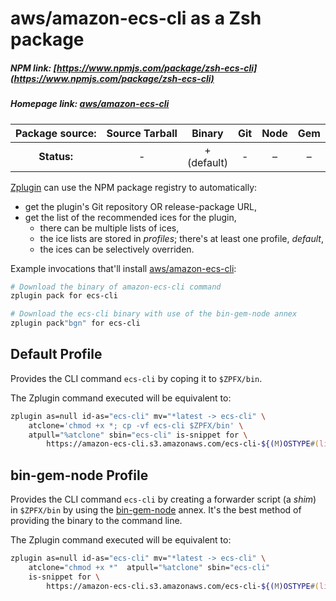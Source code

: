 # aws/amazon-ecs-cli as a Zsh package

##### NPM link: [https://www.npmjs.com/package/zsh-ecs-cli](https://www.npmjs.com/package/zsh-ecs-cli)

##### Homepage link: [aws/amazon-ecs-cli](https://github.com/aws/amazon-ecs-cli)

| **Package source:** | Source Tarball | Binary | Git | Node | Gem |
|:-------------------:|:--------------:|:------:|:---:|:----:|:---:|
| **Status:**         |  -             | + <br> (default) |  -  |   –  |  –  |

[Zplugin](https://github.com/zdharma/zplugin) can use the NPM package registry
to automatically:

- get the plugin's Git repository OR release-package URL,
- get the list of the recommended ices for the plugin,
    - there can be multiple lists of ices,
    - the ice lists are stored in *profiles*; there's at least one profile, *default*,
    - the ices can be selectively overriden.

Example invocations that'll install
[aws/amazon-ecs-cli](https://github.com/aws/amazon-ecs-cli):

```zsh
# Download the binary of amazon-ecs-cli command
zplugin pack for ecs-cli

# Download the ecs-cli binary with use of the bin-gem-node annex
zplugin pack"bgn" for ecs-cli
```

## Default Profile

Provides the CLI command `ecs-cli` by coping it to `$ZPFX/bin`.

The Zplugin command executed will be equivalent to:

```zsh
zplugin as=null id-as="ecs-cli" mv="*latest -> ecs-cli" \
    atclone='chmod +x *; cp -vf ecs-cli $ZPFX/bin' \
    atpull="%atclone" sbin="ecs-cli" is-snippet for \
        https://amazon-ecs-cli.s3.amazonaws.com/ecs-cli-${(M)OSTYPE#(linux|darwin)}-amd64-latest
```

## bin-gem-node Profile

Provides the CLI command `ecs-cli` by creating a forwarder script (a *shim*) in
`$ZPFX/bin` by using the
[bin-gem-node](https://github.com/zplugin/z-a-bin-gem-node) annex. It's the best
method of providing the binary to the command line.

The Zplugin command executed will be equivalent to:

```zsh
zplugin as=null id-as="ecs-cli" mv="*latest -> ecs-cli" \
    atclone="chmod +x *"  atpull="%atclone" sbin="ecs-cli"
    is-snippet for \
        https://amazon-ecs-cli.s3.amazonaws.com/ecs-cli-${(M)OSTYPE#(linux|darwin)}-amd64-latest
```

<!-- vim:set ft=markdown tw=80 fo+=an1 autoindent: -->
